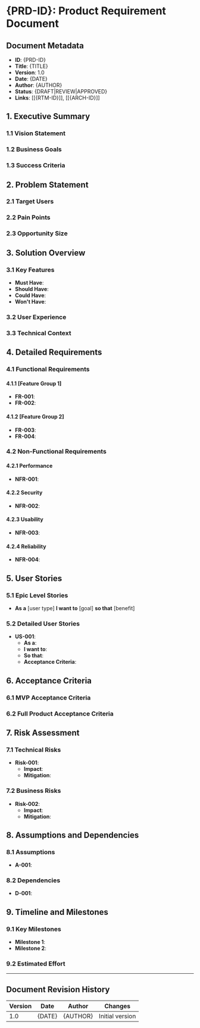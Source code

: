 # {PRD-ID}: Product Requirement Document

## Document Metadata
- **ID**: {PRD-ID}
- **Title**: {TITLE}
- **Version**: 1.0
- **Date**: {DATE}
- **Author**: {AUTHOR}
- **Status**: {DRAFT|REVIEW|APPROVED}
- **Links**: [[{RTM-ID}]], [[{ARCH-ID}]]

## 1. Executive Summary
<!-- High-level overview of the product/feature -->

### 1.1 Vision Statement
<!-- The core vision following Marty Cagan's Inspired principles -->

### 1.2 Business Goals
<!-- Measurable business outcomes -->

### 1.3 Success Criteria
<!-- How we measure success -->

## 2. Problem Statement
<!-- What problem are we solving? Reference Value Proposition Design -->

### 2.1 Target Users
<!-- Primary and secondary user personas -->

### 2.2 Pain Points
<!-- Current problems users face -->

### 2.3 Opportunity Size
<!-- Market size, user impact, business value -->

## 3. Solution Overview
<!-- How we'll solve the problem -->

### 3.1 Key Features
<!-- List of core features following MoSCoW prioritization -->
- **Must Have**:
- **Should Have**:
- **Could Have**:
- **Won't Have**:

### 3.2 User Experience
<!-- High-level user journey and key interactions -->

### 3.3 Technical Context
<!-- Any technical constraints or requirements -->

## 4. Detailed Requirements
<!-- Detailed functional and non-functional requirements -->

### 4.1 Functional Requirements
<!-- What the system should do -->

#### 4.1.1 [Feature Group 1]
- **FR-001**:
- **FR-002**:

#### 4.1.2 [Feature Group 2]
- **FR-003**:
- **FR-004**:

### 4.2 Non-Functional Requirements
<!-- How the system should perform -->

#### 4.2.1 Performance
- **NFR-001**:

#### 4.2.2 Security
- **NFR-002**:

#### 4.2.3 Usability
- **NFR-003**:

#### 4.2.4 Reliability
- **NFR-004**:

## 5. User Stories
<!-- Agile user stories following INVEST criteria -->

### 5.1 Epic Level Stories
- **As a** [user type] **I want to** [goal] **so that** [benefit]

### 5.2 Detailed User Stories
- **US-001**:
  - **As a**:
  - **I want to**:
  - **So that**:
  - **Acceptance Criteria**:

## 6. Acceptance Criteria
<!-- Overall acceptance criteria for the product/feature -->

### 6.1 MVP Acceptance Criteria
<!-- Minimum viable product criteria -->

### 6.2 Full Product Acceptance Criteria
<!-- Complete product criteria -->

## 7. Risk Assessment
<!-- Technical and business risks -->

### 7.1 Technical Risks
- **Risk-001**:
  - **Impact**:
  - **Mitigation**:

### 7.2 Business Risks
- **Risk-002**:
  - **Impact**:
  - **Mitigation**:

## 8. Assumptions and Dependencies
<!-- What we're assuming and what we depend on -->

### 8.1 Assumptions
- **A-001**:

### 8.2 Dependencies
- **D-001**:

## 9. Timeline and Milestones
<!-- High-level timeline following Shape Up methodology -->

### 9.1 Key Milestones
- **Milestone 1**:
- **Milestone 2**:

### 9.2 Estimated Effort
<!-- Rough effort estimates -->

---

## Document Revision History
| Version | Date | Author | Changes |
|---------|------|--------|---------|
| 1.0 | {DATE} | {AUTHOR} | Initial version |